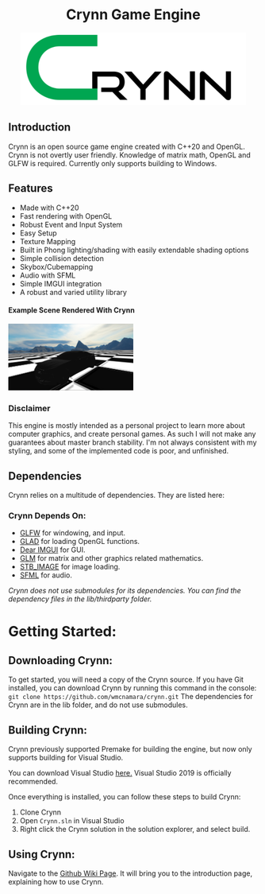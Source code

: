 <h1 align="center">Crynn Game Engine</h1>
   <p align="center">
  <img src="CrynnSmall.png" alt="Crynn Logo">
</p>

## Introduction
   Crynn is an open source game engine created with C++20 and OpenGL.
   Crynn is not overtly user friendly. Knowledge of matrix math, OpenGL and GLFW is required.
   Currently only supports building to Windows.

## Features
- Made with C++20
- Fast rendering with OpenGL
- Robust Event and Input System
- Easy Setup
- Texture Mapping
- Built in Phong lighting/shading with easily extendable shading options
- Simple collision detection
- Skybox/Cubemapping
- Audio with SFML
- Simple IMGUI integration
- A robust and varied utility library

#### Example Scene Rendered With Crynn

<p align="left" width="100%">
    <img width="50%" src="crynn_showcase.PNG"> 
</p>

### Disclaimer
This engine is mostly intended as a personal project to learn more about computer graphics, and create personal games. As such I will not make any guarantees about master branch stability. I'm not always consistent with my styling, and some of the implemented code is poor, and unfinished. 

## Dependencies
Crynn relies on a multitude of dependencies. They are listed here:

### Crynn Depends On:	

- [GLFW](https://www.glfw.org/) for windowing, and input.
- [GLAD](https://github.com/Dav1dde/glad) for loading OpenGL functions.
- [Dear IMGUI](https://github.com/ocornut/imguiDear) for GUI.
- [GLM](https://glm.g-truc.net/0.9.8/index.html) for matrix and other graphics related mathematics.
- [STB_IMAGE](https://github.com/nothings/stb) for image loading.
- [SFML](https://github.com/SFML/sfml) for audio.

*Crynn does not use submodules for its dependencies. You can find the dependency files in the lib/thirdparty folder.*

# Getting Started:
## Downloading Crynn:
To get started, you will need a copy of the Crynn source. If you have Git installed, you can download Crynn by running this command in the console:
`git clone https://github.com/wmcnamara/crynn.git`
The dependencies for Crynn are in the lib folder, and do not use submodules.

## Building Crynn:
Crynn previously supported Premake for building the engine, but now only supports building for Visual Studio.

You can download Visual Studio [here.](https://visualstudio.microsoft.com/downloads/)
Visual Studio 2019 is officially recommended.

Once everything is installed, you can follow these steps to build Crynn:
1. Clone Crynn
2. Open `Crynn.sln` in Visual Studio
3. Right click the Crynn solution in the solution explorer, and select build.

## Using Crynn:
Navigate to the [Github Wiki Page](https://github.com/wmcnamara/crynn/wiki). It will bring you to the introduction page, explaining how to use Crynn.
